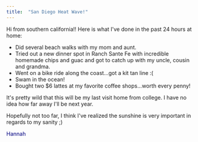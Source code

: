 ```yaml
---
title:  "San Diego Heat Wave!"
---
```


Hi from southern california!! Here is what I've done in the past 24 hours
at home:

- Did several beach walks with my mom and aunt.
- Tried out a new dinner spot in Ranch Sante Fe with incredible homemade 
  chips and guac and got to catch up with my uncle, cousin and grandma.
- Went on a bike ride along the coast...got a kit tan line :(
- Swam in the ocean! 
- Bought two $6 lattes at my favorite coffee shops...worth every penny!

It's pretty wild that this will be my last visit home from college.
I have no idea how far away I'll be next year. 

Hopefully not too far, I think I've realized the sunshine is very important 
in regards to my sanity ;)

<span style="color:navy"> Hannah </span>
